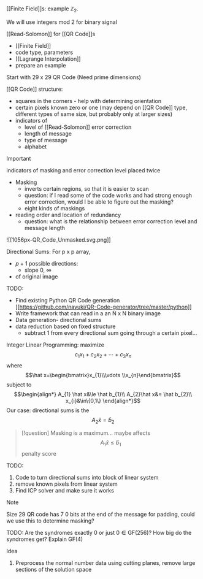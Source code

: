 

[[Finite Field]]s: example $\mathbb{Z}_2$. 

We will use integers mod 2 for binary signal




[[Read-Solomon]] for [[QR Code]]s
- [[Finite Field]]
- code type, parameters
- [[Lagrange Interpolation]]
- prepare an example

Start with 29 x 29 QR Code (Need prime dimensions)

[[QR Code]] structure:
- squares in the corners - help with determining orientation
- certain pixels known zero or one (may depend on [[QR Code]] type, different types of same size, but probably only at larger sizes)
- indicators of 
	- level of [[Read-Solomon]] error correction
	- length of message
	- type of message
	- alphabet
 >[!important]
 >indicators of masking and error correction level placed twice
- Masking
	- inverts certain regions, so that it is easier to scan
	- question: if I read some of the code works and had strong enough error correction, would I be able to figure out the masking?
	- eight kinds of maskings
- reading order and location of redundancy 
	- question: what is the relationship between error correction level and message length

![[1056px-QR_Code_Unmasked.svg.png]]

Directional Sums: For p x p array, 
- $p+1$ possible directions:
	- slope 0, $\infty$
- of original image




 TODO:
 - Find existing Python QR Code generation [[https://github.com/nayuki/QR-Code-generator/tree/master/python]]
 - Write framework that can read in a an N x N binary image
 - Data generation- directional sums
 - data reduction based on fixed structure
	 - subtract 1 from every directional sum going through a certain pixel... 







Integer Linear Programming:
maximize $$c_{1}x_{1}+c_{2}x_{2}+\cdots +c_{3}x_{n}$$where $$\hat x=\begin{bmatrix}x_{1}\\\vdots \\x_{n}\end{bmatrix}$$subject to $$\begin{align*}
A_{1} \hat x&\le \hat b_{1}\\
A_{2}\hat x&= \hat b_{2}\\
x_{i}&\in\{0,1\}
\end{align*}$$
Our case:
directional sums is the $$A_{2}\hat x=\hat b_{2}$$


>[!question]
>Masking is a maximum... maybe affects $$A_{1}\hat x\le \hat b_{1}$$penalty score

TODO:
1. Code to turn directional sums into block of linear system
2. remove known pixels from linear system
3. Find ICP solver and make sure it works



>[!note]
>Size 29 QR code has 7 0 bits at the end of the message for padding, could we use this to determine masking?

TODO:
Are the syndromes exactly 0 or just $0\in\text{GF}(256)$?
How big do the syndromes get?
Explain $\text{GF}(4)$


Idea
1. Preprocess the normal number data using cutting planes, remove large sections of the solution space